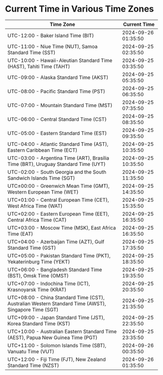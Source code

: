# Current Time in Various Time Zones

| Time Zone | Current Time |
|-----------|--------------|
| UTC-12:00 - Baker Island Time (BIT) | 2024-09-26 01:35:50 |
| UTC-11:00 - Niue Time (NUT), Samoa Standard Time (SST) | 2024-09-25 02:35:50 |
| UTC-10:00 - Hawaii-Aleutian Standard Time (HAST), Tahiti Time (TAHT) | 2024-09-25 03:35:50 |
| UTC-09:00 - Alaska Standard Time (AKST) | 2024-09-25 05:35:50 |
| UTC-08:00 - Pacific Standard Time (PST) | 2024-09-25 06:35:50 |
| UTC-07:00 - Mountain Standard Time (MST) | 2024-09-25 07:35:50 |
| UTC-06:00 - Central Standard Time (CST) | 2024-09-25 08:35:50 |
| UTC-05:00 - Eastern Standard Time (EST) | 2024-09-25 09:35:50 |
| UTC-04:00 - Atlantic Standard Time (AST), Eastern Caribbean Time (ECT) | 2024-09-25 10:35:50 |
| UTC-03:00 - Argentina Time (ART), Brasília Time (BRT), Uruguay Standard Time (UYT) | 2024-09-25 10:35:50 |
| UTC-02:00 - South Georgia and the South Sandwich Islands Time (SGT) | 2024-09-25 11:35:50 |
| UTC±00:00 - Greenwich Mean Time (GMT), Western European Time (WET) | 2024-09-25 14:35:50 |
| UTC+01:00 - Central European Time (CET), West Africa Time (WAT) | 2024-09-25 15:35:50 |
| UTC+02:00 - Eastern European Time (EET), Central Africa Time (CAT) | 2024-09-25 16:35:50 |
| UTC+03:00 - Moscow Time (MSK), East Africa Time (EAT) | 2024-09-25 16:35:50 |
| UTC+04:00 - Azerbaijan Time (AZT), Gulf Standard Time (GST) | 2024-09-25 17:35:50 |
| UTC+05:00 - Pakistan Standard Time (PKT), Yekaterinburg Time (YEKT) | 2024-09-25 18:35:50 |
| UTC+06:00 - Bangladesh Standard Time (BST), Omsk Time (OMST) | 2024-09-25 19:35:50 |
| UTC+07:00 - Indochina Time (ICT), Krasnoyarsk Time (KRAT) | 2024-09-25 20:35:50 |
| UTC+08:00 - China Standard Time (CST), Australian Western Standard Time (AWST), Singapore Time (SGT) | 2024-09-25 21:35:50 |
| UTC+09:00 - Japan Standard Time (JST), Korea Standard Time (KST) | 2024-09-25 22:35:50 |
| UTC+10:00 - Australian Eastern Standard Time (AEST), Papua New Guinea Time (PGT) | 2024-09-25 23:35:50 |
| UTC+11:00 - Solomon Islands Time (SBT), Vanuatu Time (VUT) | 2024-09-26 00:35:50 |
| UTC+12:00 - Fiji Time (FJT), New Zealand Standard Time (NZST) | 2024-09-26 01:35:50 |
